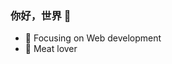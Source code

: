 

### 你好，世界 👋

- :orange_book: Focusing on Web development
- :meat_on_bone: Meat lover

<!---
xujiehui/xujiehui is a ✨ special ✨ repository because its `README.md` (this file) appears on your GitHub profile.
You can click the Preview link to take a look at your changes.
--->
